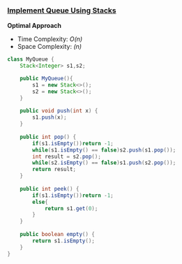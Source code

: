 ### [Implement Queue Using Stacks](https://leetcode.com/problems/implement-queue-using-stacks/description/)

**Optimal Approach**

- Time Complexity: *O(n)*
- Space Complexity: *(n)* 

```java
class MyQueue {
    Stack<Integer> s1,s2;

    public MyQueue(){
        s1 = new Stack<>();
        s2 = new Stack<>();
    }
    
    public void push(int x) {
        s1.push(x);
    }
    
    public int pop() {
        if(s1.isEmpty())return -1;
        while(s1.isEmpty() == false)s2.push(s1.pop());
        int result = s2.pop();
        while(s2.isEmpty() == false)s1.push(s2.pop());
        return result;
    }
    
    public int peek() {
        if(s1.isEmpty())return -1;
        else{
            return s1.get(0);
        }
    }
    
    public boolean empty() {
        return s1.isEmpty();
    }
}

```